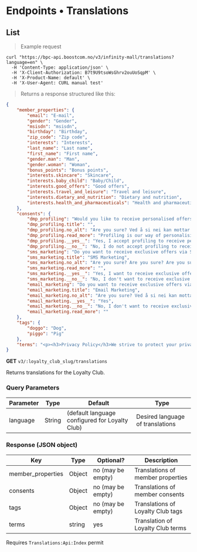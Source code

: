 # Endpoints &bull; Translations

## <a name="v3-list-translations"></a> List 

> Example request

```shell
curl "https://bpc-api.boostcom.no/v3/infinity-mall/translations?language=en" \
  -H 'Content-Type: application/json' \
  -H 'X-Client-Authorization: B7t9U9tsoWsGhrv2ouUoSqpM' \
  -H 'X-Product-Name: default' \
  -H 'X-User-Agent: CURL manual test'
```

> Returns a response structured like this:

```json
{
    "member_properties": {
        "email": "E-mail",
        "gender": "Gender",
        "msisdn": "msisdn",
        "birthday": "Birthday",
        "zip_code": "Zip code",
        "interests": "Interests",
        "last_name": "Last name",
        "first_name": "First name",
        "gender.man": "Man",
        "gender.woman": "Woman",
        "bonus_points": "Bonus points",
        "interests.skincare": "Skincare",
        "interests.baby_child": "Baby/Child",
        "interests.good_offers": "Good offers",
        "interests.travel_and_leisure": "Travel and leisure",
        "interests.dietary_and_nutrition": "Dietary and nutrition",
        "interests.health_and_pharmaceuticals": "Health and pharmaceuticals"
    },
    "consents": {
        "dmp_profiling": "Would you like to receive personalised offers?",
        "dmp_profiling.title": "",
        "dmp_profiling.no_alt": "Are you sure? Ved å si nei kan mottar du ikke informasjon og tilbud i andre medier",
        "dmp_profiling.read_more": "Profiling is our way of personalising offers, info and discounts. Please see our Privacy Policy for more info on how we use data for profiling.",
        "dmp_profiling.__yes__": "Yes, I accept profiling to receive personalised exclusive offers, info and discounts",        
        "dmp_profiling.__no__": "No, I do not accept profiling to receive personalised exclusive offers, info and discounts",                
        "sms_marketing": "Do you want to receive exclusive offers via SMS?",
        "sms_marketing.title": "SMS Marketing",
        "sms_marketing.no_alt": "Are you sure? Are you sure? Are you sure? Are you sure? Are you sure? Are you sure? Are you sure? Are you sure? Are you sure? Are you sure? Are you sure? Are you sure? Are you sure? Are you sure? Are you sure? ",        
        "sms_marketing.read_more": "",                
        "sms_marketing.__yes__": "Yes, I want to receive exclusive offers via SMS.",
        "sms_marketing.__no__": "No, I don't want to receive exclusive offers.",        
        "email_marketing": "Do you want to receive exclusive offers via email? ",
        "email_marketing.title": "Email Marketing",
        "email_marketing.no_alt": "Are you sure? Ved å si nei kan mottar du ikke informasjon og tilbud i andre medier",        
        "email_marketing.__yes__": "Yes",
        "email_marketing.__no__": "No, I don't want to receive exclusive offers.",        
        "email_marketing.read_more": ""
    },
    "tags": {
        "doggo": "Dog",
        "piggo": "Pig"
    },
    "terms": "<p><h3>Privacy Policy</h3>We strive to protect your privacy</p>"
}
```

**GET** `v3/:loyalty_club_slug/translations`

Returns translations for the Loyalty Club.

### Query Parameters

Parameter | Type | Default | Type
--------- | ----------- | --------- | ------
language | String | (default language configured for Loyalty Club) | Desired language of translations 

### Response (JSON object)

Key | Type | Optional? | Description 
--------- | --------- | ---------- | ---------
member_properties | Object | no (may be empty) | Translations of member properties 
consents | Object | no (may be empty) | Translations of member consents
tags | Object |  no (may be empty) | Translations of Loyalty Club tags
terms | string | yes | Translation of Loyalty Club terms 

<aside class="notice">
Requires <code>Translations:Api:Index</code> permit
</aside>

